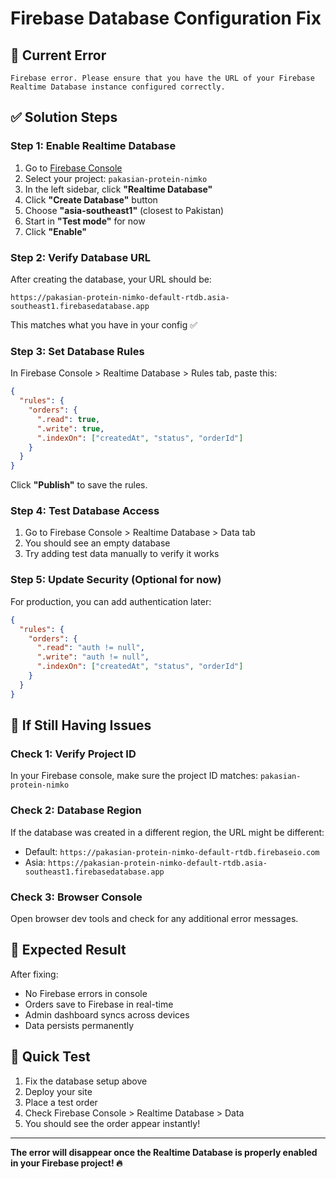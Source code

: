 # Firebase Database Configuration Fix

## 🚨 Current Error
```
Firebase error. Please ensure that you have the URL of your Firebase Realtime Database instance configured correctly.
```

## ✅ Solution Steps

### Step 1: Enable Realtime Database
1. Go to [Firebase Console](https://console.firebase.google.com/)
2. Select your project: `pakasian-protein-nimko`
3. In the left sidebar, click **"Realtime Database"**
4. Click **"Create Database"** button
5. Choose **"asia-southeast1"** (closest to Pakistan)
6. Start in **"Test mode"** for now
7. Click **"Enable"**

### Step 2: Verify Database URL
After creating the database, your URL should be:
```
https://pakasian-protein-nimko-default-rtdb.asia-southeast1.firebasedatabase.app
```

This matches what you have in your config ✅

### Step 3: Set Database Rules
In Firebase Console > Realtime Database > Rules tab, paste this:

```json
{
  "rules": {
    "orders": {
      ".read": true,
      ".write": true,
      ".indexOn": ["createdAt", "status", "orderId"]
    }
  }
}
```

Click **"Publish"** to save the rules.

### Step 4: Test Database Access
1. Go to Firebase Console > Realtime Database > Data tab
2. You should see an empty database
3. Try adding test data manually to verify it works

### Step 5: Update Security (Optional for now)
For production, you can add authentication later:

```json
{
  "rules": {
    "orders": {
      ".read": "auth != null",
      ".write": "auth != null",
      ".indexOn": ["createdAt", "status", "orderId"]
    }
  }
}
```

## 🔧 If Still Having Issues

### Check 1: Verify Project ID
In your Firebase console, make sure the project ID matches: `pakasian-protein-nimko`

### Check 2: Database Region
If the database was created in a different region, the URL might be different:
- Default: `https://pakasian-protein-nimko-default-rtdb.firebaseio.com`
- Asia: `https://pakasian-protein-nimko-default-rtdb.asia-southeast1.firebasedatabase.app`

### Check 3: Browser Console
Open browser dev tools and check for any additional error messages.

## 🎯 Expected Result
After fixing:
- No Firebase errors in console
- Orders save to Firebase in real-time
- Admin dashboard syncs across devices
- Data persists permanently

## 🚀 Quick Test
1. Fix the database setup above
2. Deploy your site
3. Place a test order
4. Check Firebase Console > Realtime Database > Data
5. You should see the order appear instantly!

---

**The error will disappear once the Realtime Database is properly enabled in your Firebase project! 🔥**
